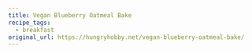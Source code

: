 ```yaml
---
title: Vegan Blueberry Oatmeal Bake
recipe_tags:
  - breakfast
original_url: https://hungryhobby.net/vegan-blueberry-oatmeal-bake/
---
```

